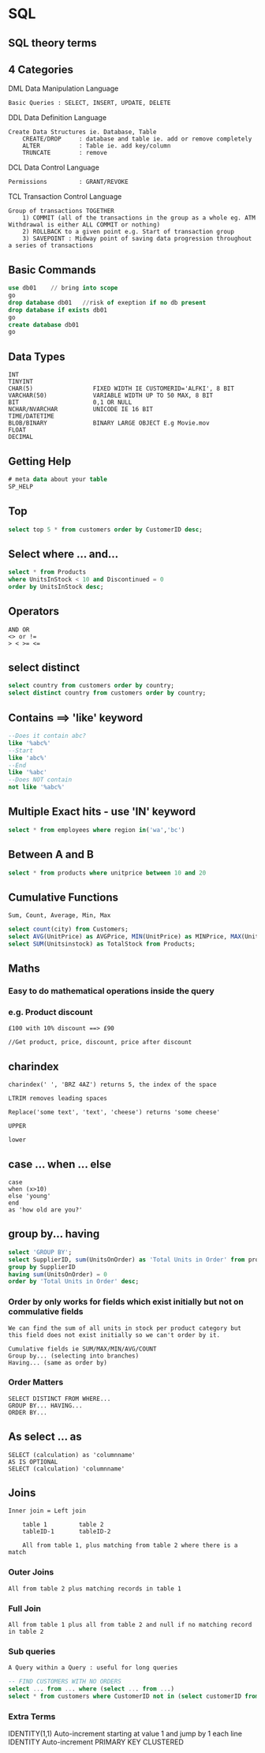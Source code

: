 # SQL

## SQL theory terms

## 4 Categories

DML Data Manipulation Language

    Basic Queries : SELECT, INSERT, UPDATE, DELETE

DDL Data Definition Language

    Create Data Structures ie. Database, Table
        CREATE/DROP     : database and table ie. add or remove completely
        ALTER           : Table ie. add key/column
        TRUNCATE        : remove

DCL Data Control Language

    Permissions         : GRANT/REVOKE

TCL Transaction Control Language

    Group of transactions TOGETHER
        1) COMMIT (all of the transactions in the group as a whole eg. ATM Withdrawal is either ALL COMMIT or nothing)
        2) ROLLBACK to a given point e.g. Start of transaction group
        3) SAVEPOINT : Midway point of saving data progression throughout a series of transactions

## Basic Commands

```sql
use db01    // bring into scope
go
drop database db01   //risk of exeption if no db present
drop database if exists db01
go
create database db01
go
```

## Data Types

    INT
    TINYINT
    CHAR(5)                 FIXED WIDTH IE CUSTOMERID='ALFKI', 8 BIT
    VARCHAR(50)             VARIABLE WIDTH UP TO 50 MAX, 8 BIT
    BIT                     0,1 OR NULL
    NCHAR/NVARCHAR          UNICODE IE 16 BIT
    TIME/DATETIME
    BLOB/BINARY             BINARY LARGE OBJECT E.g Movie.mov
    FLOAT
    DECIMAL

## Getting Help

```sql
# meta data about your table
SP_HELP
```

## Top

```sql
select top 5 * from customers order by CustomerID desc;
```

## Select where ... and...

```sql
select * from Products
where UnitsInStock < 10 and Discontinued = 0
order by UnitsInStock desc;
```

## Operators

    AND OR
    <> or !=
    > < >= <=

## select distinct

```sql
select country from customers order by country;
select distinct country from customers order by country;
```

## Contains ==> 'like' keyword

```sql
--Does it contain abc?
like '%abc%'
--Start
like 'abc%'
--End
like '%abc'
--Does NOT contain
not like '%abc%'
```

## Multiple Exact hits - use 'IN' keyword

```sql
select * from employees where region in('wa','bc')
```

## Between A and B

```sql
select * from products where unitprice between 10 and 20
```

## Cumulative Functions

    Sum, Count, Average, Min, Max

```sql
select count(city) from Customers;
select AVG(UnitPrice) as AVGPrice, MIN(UnitPrice) as MINPrice, MAX(UnitPrice) as MAXPrice from Products
select SUM(Unitsinstock) as TotalStock from Products;
```

## Maths

### Easy to do mathematical operations inside the query

### e.g. Product discount

    £100 with 10% discount ==> £90

    //Get product, price, discount, price after discount

## charindex

    charindex(' ', 'BRZ 4AZ') returns 5, the index of the space

    LTRIM removes leading spaces

    Replace('some text', 'text', 'cheese') returns 'some cheese'

    UPPER

    lower

## case ... when ... else

    case
    when (x>10)
    else 'young'
    end
    as 'how old are you?'

## group by... having

```sql
select 'GROUP BY';
select SupplierID, sum(UnitsOnOrder) as 'Total Units in Order' from products
group by SupplierID
having sum(UnitsOnOrder) = 0
order by 'Total Units in Order' desc;
```

### Order by only works for fields which exist initially but not on commulative fields

    We can find the sum of all units in stock per product category but this field does not exist initially so we can't order by it.

    Cumulative fields ie SUM/MAX/MIN/AVG/COUNT
    Group by... (selecting into branches)
    Having... (same as order by)

### Order Matters

    SELECT DISTINCT FROM WHERE...
    GROUP BY... HAVING...
    ORDER BY...

## As select ... as

    SELECT (calculation) as 'columnname'
    AS IS OPTIONAL
    SELECT (calculation) 'columnname'

## Joins

    Inner join = Left join

        table 1         table 2
        tableID-1       tableID-2

        All from table 1, plus matching from table 2 where there is a match

### Outer Joins

    All from table 2 plus matching records in table 1

### Full Join

    All from table 1 plus all from table 2 and null if no matching record in table 2

### Sub queries

    A Query within a Query : useful for long queries

```sql
-- FIND CUSTOMERS WITH NO ORDERS
select ... from ... where (select ... from ...)
select * from customers where CustomerID not in (select customerID from orders)
```

### Extra Terms

IDENTITY(1,1)           Auto-increment starting at value 1 and jump by 1 each line
IDENTITY                Auto-increment
PRIMARY KEY CLUSTERED   